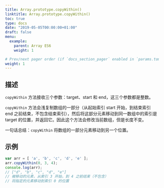 ```yaml
---
title: Array.prototype.copyWithin()
linktitle: Array.prototype.copyWithin()
toc: true
type: docs
date: "2019-05-05T00:00:00+01:00"
draft: false
menu:
  example:
    parent: Array ES6
    weight: 1

# Prev/next pager order (if `docs_section_pager` enabled in `params.toml`)
weight: 1
---
```


## 描述

`copyWithin` 方法接收三个参数：target、start 和 end，这三个参数都是整数。

`copyWithin` 方法会浅复制数组的一部分（从起始索引 start 开始，到结束索引 end 之前结束，不包含结束索引），然后将这部分元素移动到同一数组中的索引是 target 的位置，并返回它。因此这个方法会修改当前数组，但是长度不变。

一句话总结：`copyWithin` 将数组的一部分元素移动到另一个位置。

## 示例

```js
var arr = [ 'a', 'b', 'c', 'd', 'e' ];
arr.copyWithin(0, 3, 4);
console.log(arr);
// ["d", "b", "c", "d", "e"]
// 被移动的元素，从索引 3 开始，到 4 之前结束（不包含）
// 将指定的元素移动到索引 0 的位置
```
